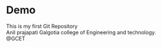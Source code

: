 # Demo
This is my first Git Repository
<br>
Anil prajapati
Galgotia college of Engineering and technology.
<br>
@GCET
<!-- git --version -->
<!-- git config --global user.name "Anil564246" -->
<!-- git config --global user.email "anilprajapati2002@gmail.com" -->
<!-- git clone https://github.com/Anil564246/Demo.git     -->
<!-- cd Demo -->
<!-- git status -->
<!-- git add index.html -->
<!-- git status -->
<!-- git add README.md -->
<!-- git status -->
<!-- git push origin main -->
<!-- cd .. -->
<!-- mkdir LocalRepo -->


<!--clone command: clone command is used to copy the repo from the github into our local machine(laptop, pc
or
Cloning a repositury on our local machine-->

<!-- status command: used to dispaly the status of the code -->

<!-- cd command: cd stand for change directory. 
      for e.g if we are in the Demo directory and want to move into our current working directory(another folder present into Demo folder) the we use commant that is "cd repo_name"-->

<!-- ls command: ls(lists file) command is used to see the file -->

<!-- ls -a command: is used to to see all the hidden file -->

<!-- add cmd: adds new or changed files in your working directory to the git staging area -->

<!-- commit cmd: it is the record of change
 git commit -m "some message" -->
  <!-- push cmd: upload local repo content to remote repo -->
  <!-- git push origin main cmd: git push means hm apne code ko remote repo me push krna chahte hai,github ke upper jo hamari copy ya repo hai uska naam "origin" rakh diya hai, aur is origin ke ander "main" naam ki baranch ke ander code ko push krne ki kosis kr rahe hhai" -->
  <!-- jaise ki hmne github ke upper ek project banaya hai,us project ko  apne system ke upper clone(copy or download) kr ke,us project ka status dekh sakte hai,new changes ko add ke sakte hai,new changes ko commit kr sakte hai, vapis se apne code ko push kr sakte hai -->

  <!-- generally aaj tk jitne bhi project ke ander kaam krte aa rahe hai,sbse pahle hm apne computer ke ander folder banate hai phir uske ander kaam krte hai,to uske sath hm git ko kaise anage kr sakte hai ,by using init cmd we can manage-->
  <!-- init cmd: used to create a new git repo -->
  <!-- cd .. cmd: used to get out from the repository -->
  <!-- mkdir cmd:is usedto make new directory -->
